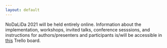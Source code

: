```yaml
---
layout: default
---
```


NoDaLiDa 2021 will be held entirely online.  Information about the implementation, workshops, invited talks, conference sesssions, and instructions for authors/presenters and participants is/will be accessible in [this](https://trello.com/b/QOmo4UDC/nodalida-2021) Trello board.

